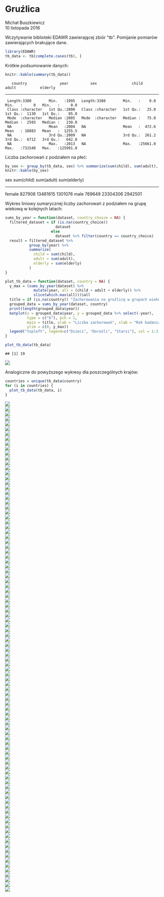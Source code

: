 # Gruźlica
Michał Buszkiewicz  
10 listopada 2016  



Wczytywanie biblioteki EDAWR zawierającej zbiór "tb". Pomijanie pomiarów zawierających brakujące dane.

```r
library(EDAWR)
tb_data <- tb[complete.cases(tb), ]
```

Krótkie podsumowanie danych:

```r
knitr::kable(summary(tb_data))
```

       country               year          sex                child             adult           elderly       
---  -----------------  -------------  -----------------  ----------------  ---------------  -----------------
     Length:3380        Min.   :1995   Length:3380        Min.   :    0.0   Min.   :     0   Min.   :     0.0 
     Class :character   1st Qu.:2000   Class :character   1st Qu.:   25.0   1st Qu.:  1130   1st Qu.:    85.0 
     Mode  :character   Median :2005   Mode  :character   Median :   75.0   Median :  2593   Median :   230.0 
     NA                 Mean   :2004   NA                 Mean   :  472.6   Mean   : 10883   Mean   :  1255.5 
     NA                 3rd Qu.:2009   NA                 3rd Qu.:  261.2   3rd Qu.:  6712   3rd Qu.:   642.8 
     NA                 Max.   :2013   NA                 Max.   :25661.0   Max.   :731540   Max.   :125991.0 

Liczba zachorowań z podziałem na płeć:

```r
by_sex <- group_by(tb_data, sex) %>% summarize(sum(child), sum(adult), sum(elderly))
knitr::kable(by_sex)
```



sex       sum(child)   sum(adult)   sum(elderly)
-------  -----------  -----------  -------------
female        827908     13481615        1301076
male          769649     23304306        2942501

Wykres liniowy sumarycznej liczby zachorowań z podziałem na grupę wiekową w kolejnych latach:

```r
sums_by_year = function(dataset, country_choice = NA) {
  filtered_dataset = if (is.na(country_choice))
                       dataset
                     else
                       dataset %>% filter(country == country_choice)
  result = filtered_dataset %>%
           group_by(year) %>%
           summarize(
             child = sum(child),
             adult = sum(adult),
             elderly = sum(elderly)
           )
}

plot_tb_data = function(dataset, country = NA) {
  y_max = (sums_by_year(dataset) %>%
             mutate(year, all = (child + adult + elderly)) %>%
             slice(which.max(all)))$all
  title = if (is.na(country)) "Zachorowania na gruźlicę w grupach wiekowych" else country
  grouped_data = sums_by_year(dataset, country)
  print(length(grouped_data$year))
  matplot(x = grouped_data$year, y = grouped_data %>% select(-year),
          type = c("b"), pch = 1,
          main = title, ylab = "Liczba zachorowań", xlab = "Rok badania",
          ylim = c(0, y_max))
  legend("topleft", legend=c("Dzieci", "Dorośli", "Starsi"), col = 1:3, pch = 1)
}

plot_tb_data(tb_data)
```

```
## [1] 19
```

<img src="gruzlica_files/figure-html/unnamed-chunk-4-1.png" style="display: block; margin: auto;" />

Analogiczne do powyższego wykresy dla poszczególnych krajów:

```r
countries = unique(tb_data$country)
for (i in countries) {
  plot_tb_data(tb_data, i)
}
```

<img src="gruzlica_files/figure-html/unnamed-chunk-5-1.png" style="display: block; margin: auto;" /><img src="gruzlica_files/figure-html/unnamed-chunk-5-2.png" style="display: block; margin: auto;" /><img src="gruzlica_files/figure-html/unnamed-chunk-5-3.png" style="display: block; margin: auto;" /><img src="gruzlica_files/figure-html/unnamed-chunk-5-4.png" style="display: block; margin: auto;" /><img src="gruzlica_files/figure-html/unnamed-chunk-5-5.png" style="display: block; margin: auto;" /><img src="gruzlica_files/figure-html/unnamed-chunk-5-6.png" style="display: block; margin: auto;" /><img src="gruzlica_files/figure-html/unnamed-chunk-5-7.png" style="display: block; margin: auto;" /><img src="gruzlica_files/figure-html/unnamed-chunk-5-8.png" style="display: block; margin: auto;" /><img src="gruzlica_files/figure-html/unnamed-chunk-5-9.png" style="display: block; margin: auto;" /><img src="gruzlica_files/figure-html/unnamed-chunk-5-10.png" style="display: block; margin: auto;" /><img src="gruzlica_files/figure-html/unnamed-chunk-5-11.png" style="display: block; margin: auto;" /><img src="gruzlica_files/figure-html/unnamed-chunk-5-12.png" style="display: block; margin: auto;" /><img src="gruzlica_files/figure-html/unnamed-chunk-5-13.png" style="display: block; margin: auto;" /><img src="gruzlica_files/figure-html/unnamed-chunk-5-14.png" style="display: block; margin: auto;" /><img src="gruzlica_files/figure-html/unnamed-chunk-5-15.png" style="display: block; margin: auto;" /><img src="gruzlica_files/figure-html/unnamed-chunk-5-16.png" style="display: block; margin: auto;" /><img src="gruzlica_files/figure-html/unnamed-chunk-5-17.png" style="display: block; margin: auto;" /><img src="gruzlica_files/figure-html/unnamed-chunk-5-18.png" style="display: block; margin: auto;" /><img src="gruzlica_files/figure-html/unnamed-chunk-5-19.png" style="display: block; margin: auto;" /><img src="gruzlica_files/figure-html/unnamed-chunk-5-20.png" style="display: block; margin: auto;" /><img src="gruzlica_files/figure-html/unnamed-chunk-5-21.png" style="display: block; margin: auto;" /><img src="gruzlica_files/figure-html/unnamed-chunk-5-22.png" style="display: block; margin: auto;" /><img src="gruzlica_files/figure-html/unnamed-chunk-5-23.png" style="display: block; margin: auto;" /><img src="gruzlica_files/figure-html/unnamed-chunk-5-24.png" style="display: block; margin: auto;" /><img src="gruzlica_files/figure-html/unnamed-chunk-5-25.png" style="display: block; margin: auto;" /><img src="gruzlica_files/figure-html/unnamed-chunk-5-26.png" style="display: block; margin: auto;" /><img src="gruzlica_files/figure-html/unnamed-chunk-5-27.png" style="display: block; margin: auto;" /><img src="gruzlica_files/figure-html/unnamed-chunk-5-28.png" style="display: block; margin: auto;" /><img src="gruzlica_files/figure-html/unnamed-chunk-5-29.png" style="display: block; margin: auto;" /><img src="gruzlica_files/figure-html/unnamed-chunk-5-30.png" style="display: block; margin: auto;" /><img src="gruzlica_files/figure-html/unnamed-chunk-5-31.png" style="display: block; margin: auto;" /><img src="gruzlica_files/figure-html/unnamed-chunk-5-32.png" style="display: block; margin: auto;" /><img src="gruzlica_files/figure-html/unnamed-chunk-5-33.png" style="display: block; margin: auto;" /><img src="gruzlica_files/figure-html/unnamed-chunk-5-34.png" style="display: block; margin: auto;" /><img src="gruzlica_files/figure-html/unnamed-chunk-5-35.png" style="display: block; margin: auto;" /><img src="gruzlica_files/figure-html/unnamed-chunk-5-36.png" style="display: block; margin: auto;" /><img src="gruzlica_files/figure-html/unnamed-chunk-5-37.png" style="display: block; margin: auto;" /><img src="gruzlica_files/figure-html/unnamed-chunk-5-38.png" style="display: block; margin: auto;" /><img src="gruzlica_files/figure-html/unnamed-chunk-5-39.png" style="display: block; margin: auto;" /><img src="gruzlica_files/figure-html/unnamed-chunk-5-40.png" style="display: block; margin: auto;" /><img src="gruzlica_files/figure-html/unnamed-chunk-5-41.png" style="display: block; margin: auto;" /><img src="gruzlica_files/figure-html/unnamed-chunk-5-42.png" style="display: block; margin: auto;" /><img src="gruzlica_files/figure-html/unnamed-chunk-5-43.png" style="display: block; margin: auto;" /><img src="gruzlica_files/figure-html/unnamed-chunk-5-44.png" style="display: block; margin: auto;" /><img src="gruzlica_files/figure-html/unnamed-chunk-5-45.png" style="display: block; margin: auto;" /><img src="gruzlica_files/figure-html/unnamed-chunk-5-46.png" style="display: block; margin: auto;" /><img src="gruzlica_files/figure-html/unnamed-chunk-5-47.png" style="display: block; margin: auto;" /><img src="gruzlica_files/figure-html/unnamed-chunk-5-48.png" style="display: block; margin: auto;" /><img src="gruzlica_files/figure-html/unnamed-chunk-5-49.png" style="display: block; margin: auto;" /><img src="gruzlica_files/figure-html/unnamed-chunk-5-50.png" style="display: block; margin: auto;" /><img src="gruzlica_files/figure-html/unnamed-chunk-5-51.png" style="display: block; margin: auto;" /><img src="gruzlica_files/figure-html/unnamed-chunk-5-52.png" style="display: block; margin: auto;" /><img src="gruzlica_files/figure-html/unnamed-chunk-5-53.png" style="display: block; margin: auto;" /><img src="gruzlica_files/figure-html/unnamed-chunk-5-54.png" style="display: block; margin: auto;" /><img src="gruzlica_files/figure-html/unnamed-chunk-5-55.png" style="display: block; margin: auto;" /><img src="gruzlica_files/figure-html/unnamed-chunk-5-56.png" style="display: block; margin: auto;" /><img src="gruzlica_files/figure-html/unnamed-chunk-5-57.png" style="display: block; margin: auto;" /><img src="gruzlica_files/figure-html/unnamed-chunk-5-58.png" style="display: block; margin: auto;" /><img src="gruzlica_files/figure-html/unnamed-chunk-5-59.png" style="display: block; margin: auto;" /><img src="gruzlica_files/figure-html/unnamed-chunk-5-60.png" style="display: block; margin: auto;" /><img src="gruzlica_files/figure-html/unnamed-chunk-5-61.png" style="display: block; margin: auto;" /><img src="gruzlica_files/figure-html/unnamed-chunk-5-62.png" style="display: block; margin: auto;" /><img src="gruzlica_files/figure-html/unnamed-chunk-5-63.png" style="display: block; margin: auto;" /><img src="gruzlica_files/figure-html/unnamed-chunk-5-64.png" style="display: block; margin: auto;" /><img src="gruzlica_files/figure-html/unnamed-chunk-5-65.png" style="display: block; margin: auto;" /><img src="gruzlica_files/figure-html/unnamed-chunk-5-66.png" style="display: block; margin: auto;" /><img src="gruzlica_files/figure-html/unnamed-chunk-5-67.png" style="display: block; margin: auto;" /><img src="gruzlica_files/figure-html/unnamed-chunk-5-68.png" style="display: block; margin: auto;" /><img src="gruzlica_files/figure-html/unnamed-chunk-5-69.png" style="display: block; margin: auto;" /><img src="gruzlica_files/figure-html/unnamed-chunk-5-70.png" style="display: block; margin: auto;" /><img src="gruzlica_files/figure-html/unnamed-chunk-5-71.png" style="display: block; margin: auto;" /><img src="gruzlica_files/figure-html/unnamed-chunk-5-72.png" style="display: block; margin: auto;" /><img src="gruzlica_files/figure-html/unnamed-chunk-5-73.png" style="display: block; margin: auto;" /><img src="gruzlica_files/figure-html/unnamed-chunk-5-74.png" style="display: block; margin: auto;" /><img src="gruzlica_files/figure-html/unnamed-chunk-5-75.png" style="display: block; margin: auto;" /><img src="gruzlica_files/figure-html/unnamed-chunk-5-76.png" style="display: block; margin: auto;" /><img src="gruzlica_files/figure-html/unnamed-chunk-5-77.png" style="display: block; margin: auto;" /><img src="gruzlica_files/figure-html/unnamed-chunk-5-78.png" style="display: block; margin: auto;" /><img src="gruzlica_files/figure-html/unnamed-chunk-5-79.png" style="display: block; margin: auto;" /><img src="gruzlica_files/figure-html/unnamed-chunk-5-80.png" style="display: block; margin: auto;" /><img src="gruzlica_files/figure-html/unnamed-chunk-5-81.png" style="display: block; margin: auto;" /><img src="gruzlica_files/figure-html/unnamed-chunk-5-82.png" style="display: block; margin: auto;" /><img src="gruzlica_files/figure-html/unnamed-chunk-5-83.png" style="display: block; margin: auto;" /><img src="gruzlica_files/figure-html/unnamed-chunk-5-84.png" style="display: block; margin: auto;" /><img src="gruzlica_files/figure-html/unnamed-chunk-5-85.png" style="display: block; margin: auto;" /><img src="gruzlica_files/figure-html/unnamed-chunk-5-86.png" style="display: block; margin: auto;" /><img src="gruzlica_files/figure-html/unnamed-chunk-5-87.png" style="display: block; margin: auto;" /><img src="gruzlica_files/figure-html/unnamed-chunk-5-88.png" style="display: block; margin: auto;" /><img src="gruzlica_files/figure-html/unnamed-chunk-5-89.png" style="display: block; margin: auto;" /><img src="gruzlica_files/figure-html/unnamed-chunk-5-90.png" style="display: block; margin: auto;" /><img src="gruzlica_files/figure-html/unnamed-chunk-5-91.png" style="display: block; margin: auto;" /><img src="gruzlica_files/figure-html/unnamed-chunk-5-92.png" style="display: block; margin: auto;" /><img src="gruzlica_files/figure-html/unnamed-chunk-5-93.png" style="display: block; margin: auto;" /><img src="gruzlica_files/figure-html/unnamed-chunk-5-94.png" style="display: block; margin: auto;" /><img src="gruzlica_files/figure-html/unnamed-chunk-5-95.png" style="display: block; margin: auto;" /><img src="gruzlica_files/figure-html/unnamed-chunk-5-96.png" style="display: block; margin: auto;" /><img src="gruzlica_files/figure-html/unnamed-chunk-5-97.png" style="display: block; margin: auto;" /><img src="gruzlica_files/figure-html/unnamed-chunk-5-98.png" style="display: block; margin: auto;" /><img src="gruzlica_files/figure-html/unnamed-chunk-5-99.png" style="display: block; margin: auto;" /><img src="gruzlica_files/figure-html/unnamed-chunk-5-100.png" style="display: block; margin: auto;" />
